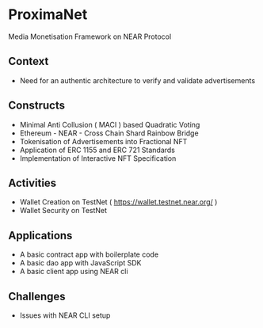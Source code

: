 # ProximaNet
Media Monetisation Framework on NEAR Protocol

## Context
- Need for an authentic architecture to verify and validate advertisements

## Constructs
- Minimal Anti Collusion ( MACI ) based Quadratic Voting
- Ethereum - NEAR - Cross Chain Shard Rainbow Bridge
- Tokenisation of Advertisements into Fractional NFT
- Application of ERC 1155 and ERC 721 Standards
- Implementation of Interactive NFT Specification

## Activities
- Wallet Creation on TestNet ( https://wallet.testnet.near.org/ )
- Wallet Security on TestNet

## Applications
- A basic contract app with boilerplate code
- A basic dao app with JavaScript SDK
- A basic client app using NEAR cli

## Challenges
- Issues with NEAR CLI setup
